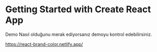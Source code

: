 # Getting Started with Create React App


Demo
Nasıl olduğunu merak ediyorsanız demoyu kontrol edebilirsiniz.

https://react-brand-color.netlify.app/